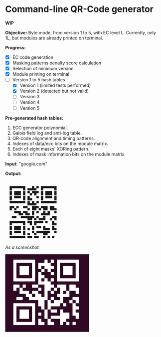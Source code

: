 # Command-line QR-Code generator

**WIP**

**Objective:** Byte mode, from version 1 to 5, with EC level L. Currently, only 1L, but modules are already printed on terminal.

**Progress:**
- [x] EC code generation
- [x] Masking patterns penalty score calculation
- [x] Selection of minimum version
- [x] Module printing on terminal
- [ ] Version 1 to 5 hash tables
    - [x] Version 1 (limited tests performed)
    - [x] Version 2 (detected but not valid)
    - [ ] Version 3
    - [ ] Version 4
    - [ ] Version 5

**Pre-generated hash tables:**
1. ECC generator polynomial.
2. Galois field log and anti-log table.
3. QR-code alignment and timing patterns.
4. Indexes of data/ecc bits on the module matrix.
5. Each of eight masks' XORing pattern.
6. Indexes of mask information bits on the module matrix.

**Input:** "google.com"

**Output:**
```

  █▀▀▀▀▀█ ▄▄█▄▀ █▀▀▀▀▀█  
  █ ███ █ ▀▄▀█▀ █ ███ █  
  █ ▀▀▀ █ █▄  ▀ █ ▀▀▀ █  
  ▀▀▀▀▀▀▀ █▄█▄▀ ▀▀▀▀▀▀▀  
  █▀▄▀  ▀▀▄ ██▀▄▀██ ██▄  
    ▀▀█▄▀█▄ █ ▀ ▄█▄█  ▀  
   ▀▀  ▀▀▀██▀▄▀▄▄█  ▄▀█  
  █▀▀▀▀▀█ ▀█ █▀▀▀ ▀  █▄  
  █ ███ █ ▄ █ ▀▀ █▄▄ █▄  
  █ ▀▀▀ █ ▄ ▀▄▀▀▀██▀  ▀  
  ▀▀▀▀▀▀▀ ▀▀ ▀▀  ▀ ▀ ▀   

```

_As a screenshot:_

![qrcode](./assets/screenshot.png)
